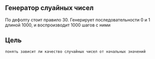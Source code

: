## Генератор слуайных чисел
По дефолту стоит правило 30. Генерирует последовательности 0 и 1 длиной 1000, и воспроизводит 1000 шагов с ними

## Цель
~~~
понять зависит ли качество случайных чисел от начальных значений
~~~
